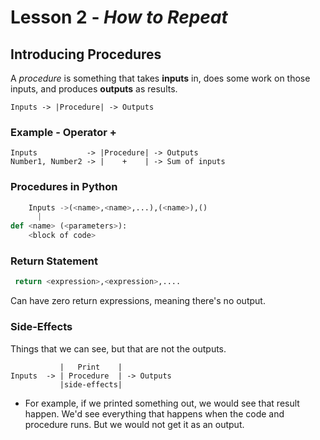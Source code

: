# Lesson 2 - _How to Repeat_

## Introducing Procedures
A _procedure_ is something that takes **inputs** in, does some work on those inputs, and produces **outputs** as results.
````
Inputs -> |Procedure| -> Outputs
````  
### Example - Operator + 
````
Inputs           -> |Procedure| -> Outputs
Number1, Number2 -> |    +    | -> Sum of inputs
````
### Procedures in Python
````python
    Inputs ->(<name>,<name>,...),(<name>),()
      |
def <name> (<parameters>):
    <block of code>
```` 
### Return Statement
````python
 return <expression>,<expression>,.... 
````
Can have zero return expressions, meaning there's no output.

### Side-Effects
Things that we can see, but that are not the outputs.
````
           |   Print    |
Inputs  -> | Procedure  | -> Outputs
           |side-effects|
````
* For example, if we printed something out, we would see that result happen. 
We'd see everything that happens when the code and procedure runs. 
But we would not get it as an output.
